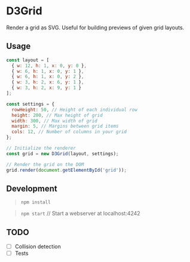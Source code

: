 D3Grid
===

Render a grid as SVG. Useful for building previews of given grid layouts.

## Usage

```javascript
const layout = [
  { w: 12, h: 1, x: 0, y: 0 },
  { w: 6, h: 1, x: 0, y: 1 },
  { w: 6, h: 1, x: 0, y: 2 },
  { w: 3, h: 2, x: 6, y: 1 },
  { w: 3, h: 2, x: 9, y: 1 }
];

const settings = {
  rowHeight: 50, // Height of each individual row
  height: 200, // Max height of grid
  width: 300, // Max width of grid
  margin: 5, // Margins between grid items
  cols: 12, // Number of columns in your grid
};

// Initialize the renderer
const grid = new D3Grid(layout, settings);

// Render the grid on the DOM
grid.render(document.getElementById('grid'));
```
## Development

> `npm install`

> `npm start` // Start a webserver at localhost:4242

## TODO

- [ ] Collision detection
- [ ] Tests
